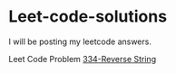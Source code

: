 # Leet-code-solutions
I will be posting my leetcode answers. 

Leet Code Problem [334-Reverse String](https://github.com/jflopezr11/Leet-code-solutions/blob/master/344-Reverse_String.js)
